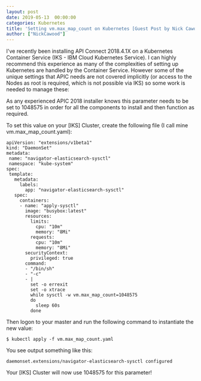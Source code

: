 ```yaml
---
layout: post
date: 2019-05-13  00:00:00
categories: Kubernetes
title: 'Setting vm.max_map_count on Kubernetes [Guest Post by Nick Cawood]'
author: ["NickCawood"]
---
```


I've recently been installing API Connect 2018.4.1X on a Kubernetes Container Service (IKS - IBM Cloud Kubernetes Service). I can highly recommend this experience as many of the complexities of setting up Kubernetes are handled by the Container Service. However some of the unique settings that APIC needs are not covered implicitly (or access to the Nodes as root is required, which is not possible via IKS) so some work is needed to manage these:
<!--more-->

As any experienced APIC 2018 installer knows this parameter needs to be set to 1048575 in order for all the components to install and then function as required.

To set this value on your [IKS] Cluster, create the following file (I call mine vm.max_map_count.yaml):


```
apiVersion: "extensions/v1beta1"
kind: "DaemonSet"
metadata:
 name: "navigator-elasticsearch-sysctl"
 namespace: "kube-system"
spec:
 template:
   metadata:
     labels:
       app: "navigator-elasticsearch-sysctl"
   spec:
     containers:
     - name: "apply-sysctl"
       image: "busybox:latest"
       resources:
         limits:
           cpu: "10m"
           memory: "8Mi"
         requests:
           cpu: "10m"
           memory: "8Mi"
       securityContext:
         privileged: true
       command:
       - "/bin/sh"
       - "-c"
       - |
         set -o errexit
         set -o xtrace
         while sysctl -w vm.max_map_count=1048575
         do
           sleep 60s
         done
```
Then logon to your master and run the following command to instantiate the new value:

`$ kubectl apply -f vm.max_map_count.yaml`

You see output something like this:

`daemonset.extensions/navigator-elasticsearch-sysctl configured`

Your [IKS] Cluster will now use 1048575 for this parameter!
